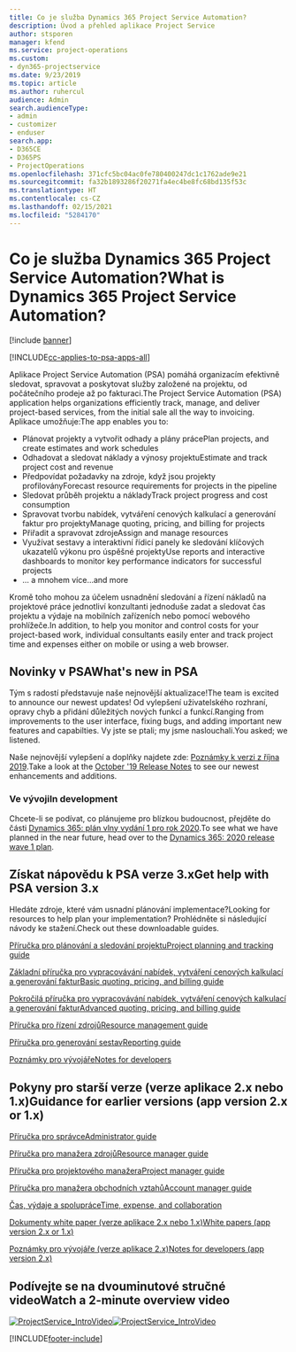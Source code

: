 ```yaml
---
title: Co je služba Dynamics 365 Project Service Automation?
description: Úvod a přehled aplikace Project Service
author: stsporen
manager: kfend
ms.service: project-operations
ms.custom:
- dyn365-projectservice
ms.date: 9/23/2019
ms.topic: article
ms.author: ruhercul
audience: Admin
search.audienceType:
- admin
- customizer
- enduser
search.app:
- D365CE
- D365PS
- ProjectOperations
ms.openlocfilehash: 371cfc5bc04ac0fe780400247dc1c1762ade9e21
ms.sourcegitcommit: fa32b1893286f20271fa4ec4be8fc68bd135f53c
ms.translationtype: HT
ms.contentlocale: cs-CZ
ms.lasthandoff: 02/15/2021
ms.locfileid: "5284170"
---
```

# <a name="what-is-dynamics-365-project-service-automation"></a><span data-ttu-id="f3909-103">Co je služba Dynamics 365 Project Service Automation?</span><span class="sxs-lookup"><span data-stu-id="f3909-103">What is Dynamics 365 Project Service Automation?</span></span>

[!include [banner](../includes/psa-now-project-operations.md)]

[!INCLUDE[cc-applies-to-psa-apps-all](../includes/cc-applies-to-psa-apps-all.md)]

<span data-ttu-id="f3909-104">Aplikace Project Service Automation (PSA) pomáhá organizacím efektivně sledovat, spravovat a poskytovat služby založené na projektu, od počátečního prodeje až po fakturaci.</span><span class="sxs-lookup"><span data-stu-id="f3909-104">The Project Service Automation (PSA) application helps organizations efficiently track, manage, and deliver project-based services, from the initial sale all the way to invoicing.</span></span> <span data-ttu-id="f3909-105">Aplikace umožňuje:</span><span class="sxs-lookup"><span data-stu-id="f3909-105">The app enables you to:</span></span>

- <span data-ttu-id="f3909-106">Plánovat projekty a vytvořit odhady a plány práce</span><span class="sxs-lookup"><span data-stu-id="f3909-106">Plan projects, and create estimates and work schedules</span></span>
- <span data-ttu-id="f3909-107">Odhadovat a sledovat náklady a výnosy projektu</span><span class="sxs-lookup"><span data-stu-id="f3909-107">Estimate and track project cost and revenue</span></span>
- <span data-ttu-id="f3909-108">Předpovídat požadavky na zdroje, když jsou projekty profilovány</span><span class="sxs-lookup"><span data-stu-id="f3909-108">Forecast resource requirements for projects in the pipeline</span></span>
- <span data-ttu-id="f3909-109">Sledovat průběh projektu a náklady</span><span class="sxs-lookup"><span data-stu-id="f3909-109">Track project progress and cost consumption</span></span>
- <span data-ttu-id="f3909-110">Spravovat tvorbu nabídek, vytváření cenových kalkulací a generování faktur pro projekty</span><span class="sxs-lookup"><span data-stu-id="f3909-110">Manage quoting, pricing, and billing for projects</span></span>
- <span data-ttu-id="f3909-111">Přiřadit a spravovat zdroje</span><span class="sxs-lookup"><span data-stu-id="f3909-111">Assign and manage resources</span></span>
- <span data-ttu-id="f3909-112">Využívat sestavy a interaktivní řídicí panely ke sledování klíčových ukazatelů výkonu pro úspěšné projekty</span><span class="sxs-lookup"><span data-stu-id="f3909-112">Use reports and interactive dashboards to monitor key performance indicators for successful projects</span></span>
- <span data-ttu-id="f3909-113">... a mnohem více</span><span class="sxs-lookup"><span data-stu-id="f3909-113">...and more</span></span>

<span data-ttu-id="f3909-114">Kromě toho mohou za účelem usnadnění sledování a řízení nákladů na projektové práce jednotliví konzultanti jednoduše zadat a sledovat čas projektu a výdaje na mobilních zařízeních nebo pomocí webového prohlížeče.</span><span class="sxs-lookup"><span data-stu-id="f3909-114">In addition, to help you monitor and control costs for your project-based work, individual consultants easily enter and track project time and expenses either on mobile or using a web browser.</span></span>

## <a name="whats-new-in-psa"></a><span data-ttu-id="f3909-115">Novinky v PSA</span><span class="sxs-lookup"><span data-stu-id="f3909-115">What's new in PSA</span></span>
<span data-ttu-id="f3909-116">Tým s radostí představuje naše nejnovější aktualizace!</span><span class="sxs-lookup"><span data-stu-id="f3909-116">The team is excited to announce our newest updates!</span></span> <span data-ttu-id="f3909-117">Od vylepšení uživatelského rozhraní, opravy chyb a přidání důležitých nových funkcí a funkcí.</span><span class="sxs-lookup"><span data-stu-id="f3909-117">Ranging from improvements to the user interface, fixing bugs, and adding important new features and capabilties.</span></span> <span data-ttu-id="f3909-118">Vy jste se ptali; my jsme naslouchali.</span><span class="sxs-lookup"><span data-stu-id="f3909-118">You asked; we listened.</span></span>

<span data-ttu-id="f3909-119">Naše nejnovější vylepšení a doplňky najdete zde: [Poznámky k verzi z října 2019](https://docs.microsoft.com/dynamics365-release-plan/2019wave2/index).</span><span class="sxs-lookup"><span data-stu-id="f3909-119">Take a look at the [October '19 Release Notes](https://docs.microsoft.com/dynamics365-release-plan/2019wave2/index) to see our newest enhancements and additions.</span></span>

### <a name="in-development"></a><span data-ttu-id="f3909-120">Ve vývoji</span><span class="sxs-lookup"><span data-stu-id="f3909-120">In development</span></span>
<span data-ttu-id="f3909-121">Chcete-li se podívat, co plánujeme pro blízkou budoucnost, přejděte do části [Dynamics 365: plán vlny vydání 1 pro rok 2020](https://docs.microsoft.com/dynamics365-release-plan/2020wave1/index).</span><span class="sxs-lookup"><span data-stu-id="f3909-121">To see what we have planned in the near future, head over to the [Dynamics 365: 2020 release wave 1 plan](https://docs.microsoft.com/dynamics365-release-plan/2020wave1/index).</span></span>

## <a name="get-help-with-psa-version-3x"></a><span data-ttu-id="f3909-122">Získat nápovědu k PSA verze 3.x</span><span class="sxs-lookup"><span data-stu-id="f3909-122">Get help with PSA version 3.x</span></span>
<span data-ttu-id="f3909-123">Hledáte zdroje, které vám usnadní plánování implementace?</span><span class="sxs-lookup"><span data-stu-id="f3909-123">Looking for resources to help plan your implementation?</span></span> <span data-ttu-id="f3909-124">Prohlédněte si následující návody ke stažení.</span><span class="sxs-lookup"><span data-stu-id="f3909-124">Check out these downloadable guides.</span></span>

 [<span data-ttu-id="f3909-125">Příručka pro plánování a sledování projektu</span><span class="sxs-lookup"><span data-stu-id="f3909-125">Project planning and tracking guide</span></span>](../psa/implementation-guides/project-planning-tracking.md)

 [<span data-ttu-id="f3909-126">Základní příručka pro vypracovávání nabídek, vytváření cenových kalkulací a generování faktur</span><span class="sxs-lookup"><span data-stu-id="f3909-126">Basic quoting, pricing, and billing guide</span></span>](../psa/implementation-guides/begin-quoting-pricing-billing.md)

 [<span data-ttu-id="f3909-127">Pokročilá příručka pro vypracovávání nabídek, vytváření cenových kalkulací a generování faktur</span><span class="sxs-lookup"><span data-stu-id="f3909-127">Advanced quoting, pricing, and billing guide</span></span>](../psa/implementation-guides/adv-quoting-pricing-billing.md)

 [<span data-ttu-id="f3909-128">Příručka pro řízení zdrojů</span><span class="sxs-lookup"><span data-stu-id="f3909-128">Resource management guide</span></span>](../psa/implementation-guides/resource-management-guide.md)

 [<span data-ttu-id="f3909-129">Příručka pro generování sestav</span><span class="sxs-lookup"><span data-stu-id="f3909-129">Reporting guide</span></span>](../psa/implementation-guides/reporting-guide.md)

 [<span data-ttu-id="f3909-130">Poznámky pro vývojáře</span><span class="sxs-lookup"><span data-stu-id="f3909-130">Notes for developers</span></span>](../psa/developer-guides/overview-dev-notes-v3.x.md)

## <a name="guidance-for-earlier-versions-app-version-2x-or-1x"></a><span data-ttu-id="f3909-131">Pokyny pro starší verze (verze aplikace 2.x nebo 1.x)</span><span class="sxs-lookup"><span data-stu-id="f3909-131">Guidance for earlier versions (app version 2.x or 1.x)</span></span>
 [<span data-ttu-id="f3909-132">Příručka pro správce</span><span class="sxs-lookup"><span data-stu-id="f3909-132">Administrator guide</span></span>](../psa/admin-guide.md)

 [<span data-ttu-id="f3909-133">Příručka pro manažera zdrojů</span><span class="sxs-lookup"><span data-stu-id="f3909-133">Resource manager guide</span></span>](../psa/resource-manager-guide.md)

 [<span data-ttu-id="f3909-134">Příručka pro projektového manažera</span><span class="sxs-lookup"><span data-stu-id="f3909-134">Project manager guide</span></span>](../psa/project-manager-guide.md)

 [<span data-ttu-id="f3909-135">Příručka pro manažera obchodních vztahů</span><span class="sxs-lookup"><span data-stu-id="f3909-135">Account manager guide</span></span>](../psa/account-manager-guide.md)

 [<span data-ttu-id="f3909-136">Čas, výdaje a spolupráce</span><span class="sxs-lookup"><span data-stu-id="f3909-136">Time, expense, and collaboration</span></span>](../psa/time-expense-collaboration-guide.md)

 [<span data-ttu-id="f3909-137">Dokumenty white paper (verze aplikace 2.x nebo 1.x)</span><span class="sxs-lookup"><span data-stu-id="f3909-137">White papers (app version 2.x or 1.x)</span></span>](../psa/white-papers.md)

 [<span data-ttu-id="f3909-138">Poznámky pro vývojáře (verze aplikace 2.x)</span><span class="sxs-lookup"><span data-stu-id="f3909-138">Notes for developers (app version 2.x)</span></span>](../psa/developer-guides/add-custom-qoi-forms-v2.x.md)

 ## <a name="watch-a-2-minute-overview-video"></a><span data-ttu-id="f3909-139">Podívejte se na dvouminutové stručné video</span><span class="sxs-lookup"><span data-stu-id="f3909-139">Watch a 2-minute overview video</span></span>
 <a name="heroArea"></a> <span data-ttu-id="f3909-140">[![ProjectService_IntroVideo](../psa/media/project-service-intro-video.png "ProjectService_IntroVideo")](https://go.microsoft.com/fwlink/p/?LinkId=799457)</span><span class="sxs-lookup"><span data-stu-id="f3909-140">[![ProjectService_IntroVideo](../psa/media/project-service-intro-video.png "ProjectService_IntroVideo")](https://go.microsoft.com/fwlink/p/?LinkId=799457)</span></span>




[!INCLUDE[footer-include](../includes/footer-banner.md)]
